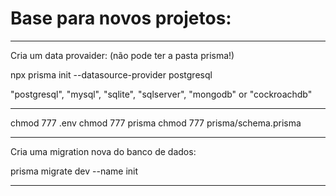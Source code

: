 # Base para novos projetos:
--------------------------------------------------------------------------------
Cria um data provaider: 
(não pode ter a pasta prisma!)

npx prisma init --datasource-provider postgresql

"postgresql", "mysql", "sqlite", "sqlserver", "mongodb" or "cockroachdb"

--------------------------------------------------------------------------------

chmod 777 .env
chmod 777 prisma
chmod 777 prisma/schema.prisma

--------------------------------------------------------------------------------
Cria uma migration nova do banco de dados:

prisma migrate dev --name init

--------------------------------------------------------------------------------
